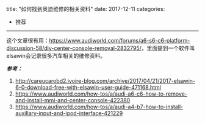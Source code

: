 title: "如何找到奥迪维修的相关资料"
date: 2017-12-11
categories:
- 推荐
------

这个文章很有用：<https://www.audiworld.com/forums/a6-s6-c6-platform-discussion-58/diy-center-console-removal-2832795/>，里面提到一个软件叫elsawin会记录很多汽车相关的维修资料。

***参考：***
1. <http://careucarobd2.ivoire-blog.com/archive/2017/04/21/2017-elsawin-6-0-download-free-with-elsawin-user-guide-471168.html>
2. <https://www.audiworld.com/how-tos/a/audi-a6-c6-how-to-remove-and-install-mmi-and-center-console-422380>
3. <https://www.audiworld.com/how-tos/a/audi-a4-b7-how-to-install-auxillary-input-and-ipod-interface-421229>
